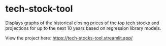 # tech-stock-tool
Displays graphs of the historical closing prices of the top tech stocks and projections for up to the next 10 years based on regression library models.

View the project here: https://tech-stocks-tool.streamlit.app/
